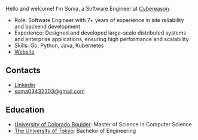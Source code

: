 Hello and welcome! I’m Soma, a Software Engineer at [Cybereason](https://www.cybereason.com/).

- Role: Software Engineer with 7+ years of experience in site reliability and backend development
- Experience: Designed and developed large-scale distributed systems and enterprise applications, ensuring high performance and scalability
- Skills: Go, Python, Java, Kubernetes
- [Website](https://soma00333.github.io/profile/)

<h2 align="left">Contacts</h2>

- [Linkedin](https://www.linkedin.com/in/soma-utsumi-278a87178/)
- soma03432303@gmail.com

<h2 align="left">Education</h2>

- [University of Colorado Boulder](https://www.colorado.edu/): Master of Science in Computer Science
- [The University of Tokyo](https://www.u-tokyo.ac.jp/en/index.html): Bachelor of Engineering
